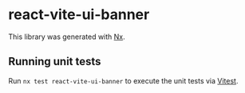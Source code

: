 # react-vite-ui-banner

This library was generated with [Nx](https://nx.dev).

## Running unit tests

Run `nx test react-vite-ui-banner` to execute the unit tests via [Vitest](https://vitest.dev/).

